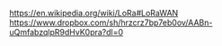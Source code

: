 https://en.wikipedia.org/wiki/LoRa#LoRaWAN
https://www.dropbox.com/sh/hrzcrz7bp7eb0ov/AABn-uQmfabzqlpR9dHvK0pra?dl=0
